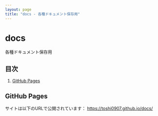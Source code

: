 ```yaml
---
layout: page
title: "docs - 各種ドキュメント保存用"
---
```


# docs
各種ドキュメント保存用

## 目次
1. [GitHub Pages](#github-pages)

## GitHub Pages
サイトは以下のURLで公開されています：
https://toshi0907.github.io/docs/
